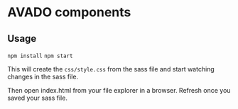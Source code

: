 # AVADO components

## Usage

`npm install`
`npm start`

This will create the `css/style.css` from the sass file and start watching changes in the sass file.

Then open index.html from your file explorer in a browser. Refresh once you saved your sass file.

